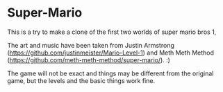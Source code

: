 # Super-Mario
This is a try to make a clone of the first two worlds of super mario bros 1,

The art and music have been taken from Justin Armstrong (https://github.com/justinmeister/Mario-Level-1) and 
Meth Meth Method (https://github.com/meth-meth-method/super-mario/). :)

The game will not be exact and things may be different from the original game, but the levels and the basic things work fine.
